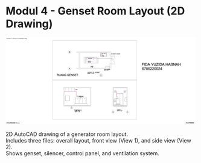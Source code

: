 # Modul 4 - Genset Room Layout (2D Drawing)

![Genset Room Layout 2D](preview.jpg)

2D AutoCAD drawing of a generator room layout.  
Includes three files: overall layout, front view (View 1), and side view (View 2).  
Shows genset, silencer, control panel, and ventilation system.
